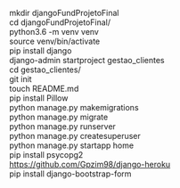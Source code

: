 mkdir djangoFundProjetoFinal <br/>
cd djangoFundProjetoFinal/ <br/>
python3.6 -m venv venv <br/>
source venv/bin/activate <br/>
pip install django <br/>
django-admin startproject gestao_clientes <br/>
cd gestao_clientes/ <br/>
git init <br/>
touch README.md <br/>
pip install Pillow <br/>
python manage.py makemigrations <br/>
python manage.py migrate <br/>
python manage.py runserver <br/>
python manage.py createsuperuser<br/>
python manage.py startapp home <br/>
pip install psycopg2 <br/>
https://github.com/Gpzim98/django-heroku <br/>
pip install django-bootstrap-form <br /> 